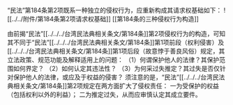“民法”第184条第2项既系一种独立的侵权行为，应重新构成其请求权基础如下：
![[../../附件/第184条第2项请求权基础]]
[[第184条的三种侵权行为构造]]

由前揭“民法”[[../../../台湾民法典相关条文/第184条]]第2项侵权行为的构造，可知其不同于“民法”[[../../../台湾民法典相关条文/第184条]]第1项前段（权利侵害）及[[../../../台湾民法典相关条文/第184条]]第1项后段（故意悖于善良风俗）规定，其立法政策、规范功能及解释适用上的问题：
（1）何谓保护他人的法律？其保护范围如何界定？
（2）如何认定其违法性？
（3）为何采过失推定？其过失是否仅针对保护他人的法律，或应及于权益的侵害？
须注意的是，“民法”[[../../../台湾民法典相关条文/第184条]]第2项规定在两方面扩大了侵权责任：
一为受保护的权益（包括权利以外的利益）；
二为推定过失，从而应审慎认定其成立要件。